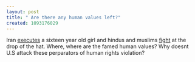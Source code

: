 ```yaml
--- 
layout: post
title: " Are there any human values left?"
created: 1093176029
---
```

Iran <a href="http://www.iranfocus.com/modules/news/article.php?storyid=80">executes</a> a sixteen year old girl and hindus and muslims <a href="http://in.news.yahoo.com/040815/137/2ficq.html">fight</a> at the drop of the hat. Where, where are the famed human values? Why doesnt U.S attack these perparators of human rights violation?

